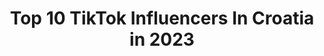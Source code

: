 ---
title: Top 10 TikTok Influencers In Croatia in 2023
description: >-
  Find top TikTok influencers in Croatia in 2023. Most popular hashtags: #fyp #foryoupage #foryou.
platform: TikTok
hits: 149
text_top: Discover the most popular TikTok profiles on inBeat.
text_bottom: inBeat holds 149 TikTok influencers like this in Croatia for you to connect with.
profiles:
  - username: "familymalfoy"
    fullname: >-
      𝘿𝙧𝙖𝙘𝙤• { 19.9k! }
    bio: >-
      𝚝𝚘𝚖/𝚍𝚛𝚊𝚌𝚘꒱✨ • 𝙝𝙤𝙜𝙬𝙖𝙧𝙩𝙨 𝙞𝙨 𝙢𝙮 𝙝𝙤𝙢𝙚꒱🏰 • sytherin꒱🐍
    location: "Croatia"
    followers: 19900
    engagement: 3710
    commentsToLikes: 0.154552
    id: ckcioymk2w1qi0j23tylez2zd
    verified: false
    hashtags: "#foryou, #fy, #draco, #foodwehate"
  - username: "notanna._"
    fullname: >-
      4.k__________🚗_3.k
    bio: >-
      ✨nez sta da mi bude bio✨ e daa snep: not.anna11
    location: "Croatia"
    followers: 3329
    engagement: 2774
    commentsToLikes: 0.286143
    id: ckae3o1j1yll10i78mjgj75x1
    verified: false
    hashtags: ""
  - username: "its.becky1"
    fullname: >-
      FOLLOWING TOO FAST
    bio: >-
      IM BACK! HIII♡ ♡f4f♡ Goal:10.7k followers Mia here🖤
    location: "Croatia"
    followers: 10600
    engagement: 2588
    commentsToLikes: 0.071849
    id: ckb979o1fpswx0j23rdbz9qbz
    verified: false
    hashtags: "#10kfollowers, #fyp, #9k, #blacklivesmatter"
  - username: "mikomikic5"
    fullname: >-
      Pogodikosam
    bio: >-
      Na 10.000 pratioca pokazuje lice
    location: "Croatia"
    followers: 8556
    engagement: 1881
    commentsToLikes: 0.103161
    id: ckbeu4esld9bt0j23ztcrfhh5
    verified: false
    hashtags: "#fyp, #balkantiktok, #notfyp, #duet"
  - username: "evozmaj"
    fullname: >-
      💕🍭
    bio: >-
      💕Ellu💅🏼 🥵Bedzavin na aparatima🥵 Its the✨gaser✨ for me🧚🏻‍♀️ 💗•24.7k•🍭
    location: "Croatia"
    followers: 24700
    engagement: 1828
    commentsToLikes: 0.119119
    id: ckae6ic6hcaz50i78hspzhnym
    verified: false
    hashtags: "#fyp, #zmaji, #foodwehate"
  - username: "heloouu_u12"
    fullname: >-
      hi
    bio: >-
      
    location: "Croatia"
    followers: 3119
    engagement: 1824
    commentsToLikes: 0.088242
    id: ck9m52ua7ksoq0j781scvtryd
    verified: false
    hashtags: "#blooper, #haikyuu, #anime, #webm"
  - username: "emmakrusec"
    fullname: >-
      emma🖇
    bio: >-
      sc: emmakrusec ✨🦋
    location: "Croatia"
    followers: 19300
    engagement: 1673
    commentsToLikes: 0.068068
    id: ckcdi5pje84gf0j23etjce8ho
    verified: false
    hashtags: "#foryou, #foryoupage, #fyp, #greenscreen"
  - username: "lamon.leonardo"
    fullname: >-
      Leonardo Lamon
    bio: >-
      reši
    location: "Croatia"
    followers: 342300
    engagement: 1711
    commentsToLikes: 0.041426
    id: ck81q03wzevj60j78ol5h95m5
    verified: false
    hashtags: ""
  - username: "ivaanaaax"
    fullname: >-
      🐝ivana🐝
    bio: >-
      •hiii•🛹 •12•🐍 •Croatia•🇭🇷 •ly all•🧡
    location: "Croatia"
    followers: 1912
    engagement: 2077
    commentsToLikes: 0.043424
    id: ckacrg0xv5d7b0i780w3lod9n
    verified: false
    hashtags: "#foryou, #fyp, #foryoupage, #myall"
  - username: "tiktokbalkan.pro"
    fullname: >-
      TikTokBalkan
    bio: >-
      😍 Vaši najdraži TikTokeri 😍 ❤️ Pratimo vaše duete ❤️ 📸 Pogledaj naš Insta 📸
    location: "Croatia"
    followers: 112800
    engagement: 2023
    commentsToLikes: 0.039929
    id: ck9f2n91ndx1b0j78i8esdskl
    verified: false
    hashtags: "#lalicmilos, #foryoupage, #balkan, #eldin"
---